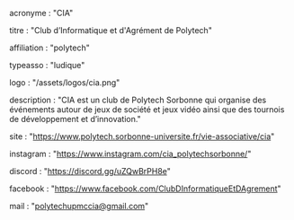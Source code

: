 acronyme : "CIA"

titre : "Club d’Informatique et d'Agrément de Polytech"

affiliation : "polytech"

typeasso : "ludique"

logo : "/assets/logos/cia.png"

description : "CIA est un club de Polytech Sorbonne qui organise des événements autour de jeux de société et jeux vidéo ainsi que des tournois de développement et d’innovation."
 
site : "https://www.polytech.sorbonne-universite.fr/vie-associative/cia"

instagram : "https://www.instagram.com/cia_polytechsorbonne/"

discord : "https://discord.gg/uZQwBrPH8e"

facebook : "https://www.facebook.com/ClubDInformatiqueEtDAgrement"

mail : "polytechupmccia@gmail.com"